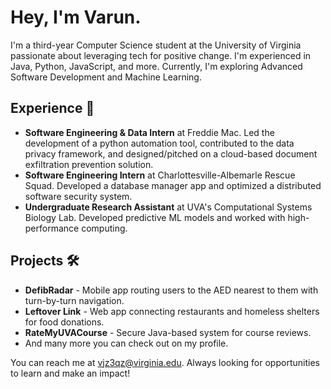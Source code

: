 <!---

# Hello, I'm Varun!

I'm a third-year student at the University of Virginia studying Computer Science. Welcome to my GitHub profile! Here's a bit more about me:

- 👀 I'm interested in: Software Development, Machine Learning, Artificial Intelligence, and Computational Biology
- 🌱 I'm currently learning: ```Computer Systems & Organization```, ```Advanced Software Development```, and ```Machine Learning```
- 💻 I have experience with: Java, Python, JavaScript, C/C++, HTML/CSS, and Bash, as well as frameworks and libraries like React.js, Node.js, Express.js, and pandas.
- 🤝 I'm looking to collaborate on projects that use technology to make a positive impact on society and the world around us.
- 📫 You can reach me at vjz3qz@virginia.edu.

Thanks for visiting my profile! I'm always looking for new opportunities to learn, collaborate, and make an impact, so feel free to reach out if you'd like to connect.
👋
--->


# Hey, I'm Varun.

I'm a third-year Computer Science student at the University of Virginia passionate about leveraging tech for positive change. I'm experienced in Java, Python, JavaScript, and more. Currently, I'm exploring Advanced Software Development and Machine Learning.

## Experience 🚀

- **Software Engineering & Data Intern** at Freddie Mac. Led the development of a python automation tool, contributed to the data privacy framework, and designed/pitched on a cloud-based document exfiltration prevention solution.
- **Software Engineering Intern** at Charlottesville-Albemarle Rescue Squad. Developed a database manager app and optimized a distributed software security system.
- **Undergraduate Research Assistant** at UVA's Computational Systems Biology Lab. Developed predictive ML models and worked with high-performance computing.

## Projects 🛠️

- **DefibRadar** - Mobile app routing users to the AED nearest to them with turn-by-turn navigation.
- **Leftover Link** - Web app connecting restaurants and homeless shelters for food donations.
- **RateMyUVACourse** - Secure Java-based system for course reviews.
- And many more you can check out on my profile.

You can reach me at vjz3qz@virginia.edu. Always looking for opportunities to learn and make an impact!



<!---


- **Brick Breaker** - Java-based GUI application replicating the classic Brick Breaker game.
- **Course Reviews System** - Secure Java-based system for course reviews.
- **Command-line Socket Chat** - Command-line chat program developed in C.

## Projects

Here are a few of the projects I've worked on:

- [Leftover Link](https://github.com/vjz3qz/server): A full-stack application that connects restaurants with leftover food to nearby homeless shelters and assisted living homes.
- [Brick Breaker](https://github.com/vjz3qz/brick-breaker): A recreation of the classic game in Java, with a test-driven development approach using JUnit.


- [Personal Website](https://github.com/vjz3qz/personal-website): My personal website built with React.js and hosted on AWS Amplify.


## Contributions

I'm always looking for ways to contribute to open source projects and collaborate with others in the tech community. Here are some of the projects I've contributed to:

- [CARS Access Control](https://gitlab.com/charlottesville-albemarle-rescue-squad/carsac): An RFID badge scanning access control system. 

## Skills

Here are some of the programming languages, frameworks, and tools I'm proficient in:

- **Languages:** Java, Python, JavaScript, C/C++, HTML/CSS, Bash
- **Frameworks & Libraries:** React.js, Node.js, Express.js, pandas, JUnit, jQuery, NumPy, Bootstrap, Apache POI, Mockito, .NET
- **Developer Tools:** Git, VS Code, IntelliJ, Jupyter, PyCharm, AWS Amplify, MATLAB, MS Office
- **Database Tools:** MongoDB, SQLite

--->



</a>
<!---
vjz3qz/vjz3qz is a ✨ special ✨ repository because its `README.md` (this file) appears on your GitHub profile.
You can click the Preview link to take a look at your changes.

ADD THIS LINKED IN Image
<a href="https://www.linkedin.com/in/varunpasupuleti/">
  <img align="left" alt="Varun's LinkedIn" width="22px" src="https://raw.githubusercontent.com/peterthehan/peterthehan/master/assets/linkedin.svg" />
  
  OR THIS
  </a> <a href="https://www.linkedin.com/in/varunpasupuleti/"><img src="https://img.shields.io/badge/linkedin-%230077B5.svg?&style=for-the-badge&logo=linkedin&logoColor=white" height=25></a>
--->
